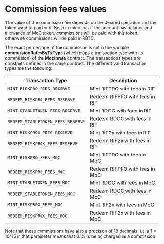 # Commission fees values

The value of the commission fee depends on the desired operation and the token used to pay for it. Keep in mind that if the account has balance and allowance of MoC token, commissions will be paid with this token; otherwise commissions will be paid in RBTC.

The exact percentage of the commission is set in the variable **commissionRatesByTxType** (which maps a transaction type with its commission) of the **MocInrate** contract. The transactions types are constants defined in the same contract. The different valid transaction types are the following:

| Transaction Type | Description |
| --- | --- |
| `MINT_RISKPRO_FEES_RESERVE` | Mint RIFPRO with fees in RIF |
| `REDEEM_RISKPRO_FEES_RESERVE` | Redeem RIFPRO with fees in RIF |
| `MINT_STABLETOKEN_FEES_RESERVE` | Mint RDOC with fees in RIF |
| `REDEEM_STABLETOKEN_FEES_RESERVE` | Redeem RDOC with fees in RIF |
| `MINT_RISKPROX_FEES_RESERVE` | Mint RIF2x with fees in RIF |
| `REDEEM_RISKPROX_FEES_RESERVE` | Redeem RIF2x with fees in RIF |
| `MINT_RISKPRO_FEES_MOC` | Mint RIFPRO with fees in MoC |
| `REDEEM_RISKPRO_FEES_MOC` | Redeem RIFPRO with fees in MoC |
| `MINT_STABLETOKEN_FEES_MOC` | Mint RDOC with fees in MoC |
| `REDEEM_STABLETOKEN_FEES_MOC` | Redeem RDOC with fees in MoC |
| `MINT_RISKPROX_FEES_MOC` | Mint RIF2x with fees in MoC |
| `REDEEM_RISKPROX_FEES_MOC` | Redeem RIF2x with fees in MoC |

Note that these commissions have also a precision of 18 decimals, i.e. a 1 \* 10^15 in that parameter means that 0.1% is being charged as a commission.
